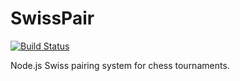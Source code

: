 # SwissPair
[![Build Status](https://travis-ci.com/DaJuukes/SwissPair.svg?branch=master)](https://travis-ci.com/DaJuukes/SwissPair)

Node.js Swiss pairing system for chess tournaments.
